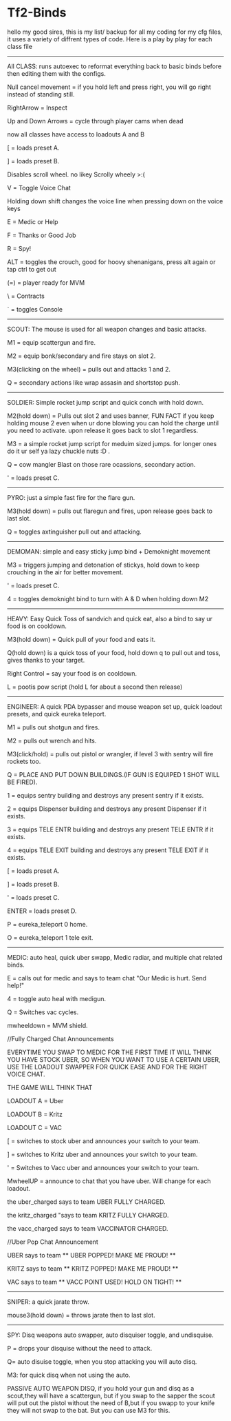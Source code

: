 # Tf2-Binds

hello my good sires, this is my list/ backup for all my coding for my cfg files, it uses a variety of diffrent types of code. Here is a play by play for each class file
______________________________
All CLASS: runs autoexec to reformat everything back to basic binds before then editing them with the configs.

Null cancel movement = if you hold left and press right, you will go right instead of standing still.

RightArrow = Inspect

Up and Down Arrows = cycle through player cams when dead

now all classes have access to loadouts A and B

[ = loads preset A.

] = loads preset B.

Disables scroll wheel. no likey Scrolly wheely >:(

V = Toggle Voice Chat

Holding down shift changes the voice line when pressing down on the voice keys

E = Medic or Help

F = Thanks or Good Job

R = Spy!

ALT = toggles the crouch, good for hoovy shenanigans, press alt again or tap ctrl to get out

(=) = player ready for MVM

\ = Contracts

` = toggles Console
______________________________

SCOUT: The mouse is used for all weapon changes and basic attacks. 

M1 = equip scattergun and fire. 

M2 = equip bonk/secondary and fire stays on slot 2. 

M3(clicking on the wheel) = pulls out and attacks 1 and 2. 

Q = secondary actions like wrap assasin and shortstop push.

_____________________________

SOLDIER: Simple rocket jump script and quick conch with hold down.

M2(hold down) = Pulls out slot 2 and uses banner, FUN FACT if you keep holding mouse 2 even when ur done blowing you can hold the charge until you need to activate. upon release it goes back to slot 1 regardless.

M3 = a simple rocket jump script for meduim sized jumps. for longer ones do it ur self ya lazy chuckle nuts :D .

Q = cow mangler Blast on those rare ocassions, secondary action.

' = loads preset C.
_____________________________
PYRO: just a simple fast fire for the flare gun.

M3(hold down) = pulls out flaregun and fires, upon release goes back to last slot.

Q = toggles axtinguisher pull out and attacking.
_____________________________

DEMOMAN: simple and easy sticky jump bind + Demoknight movement

M3 = triggers jumping and detonation of stickys, hold down to keep crouching in the air for better movement.

' = loads preset C.

4 = toggles demoknight bind to turn with A & D when holding down M2
_____________________________

HEAVY: Easy Quick Toss of sandvich and quick eat, also a bind to say ur food is on cooldown.

M3(hold down) = Quick pull of your food and eats it.

Q(hold down) is a quick toss of your food, hold down q to pull out and toss, gives thanks to your target.

Right Control = say your food is on cooldown.

L = pootis pow script (hold L for about a second then release)
_____________________________

ENGINEER: A quick PDA bypasser and mouse weapon set up, quick loadout presets, and quick eureka teleport.

M1 = pulls out shotgun and fires.

M2 = pulls out wrench and hits.

M3(click/hold) = pulls out pistol or wrangler, if level 3 with sentry will fire rockets too.

Q = PLACE AND PUT DOWN BUILDINGS.(IF GUN IS EQUIPED 1 SHOT WILL BE FIRED).

1 = equips sentry building and destroys any present sentry if it exists.

2 = equips Dispenser building and destroys any present Dispenser if it exists.

3 = equips TELE ENTR building and destroys any present TELE ENTR if it exists.

4 = equips TELE EXIT building and destroys any present TELE EXIT if it exists.

[ = loads preset A.

] = loads preset B.

' = loads preset C.

ENTER = loads preset D.

P = eureka_teleport 0 home.

O = eureka_teleport 1 tele exit.
_____________________________

MEDIC: auto heal, quick uber swapp, Medic radiar, and multiple chat related binds.

E = calls out for medic and says to team chat "Our Medic is hurt. Send help!"

4 = toggle auto heal with medigun.

Q = Switches vac cycles.

mwheeldown = MVM shield.

//Fully Charged Chat Announcements

EVERYTIME YOU SWAP TO MEDIC FOR THE FIRST TIME IT WILL THINK YOU HAVE STOCK UBER, SO WHEN YOU WANT TO USE A CERTAIN UBER, USE THE LOADOUT SWAPPER FOR QUICK EASE AND FOR THE RIGHT VOICE CHAT. 

THE GAME WILL THINK THAT 

LOADOUT A = Uber

LOADOUT B = Kritz

LOADOUT C = VAC

[ = switches to stock uber and announces your switch to your team.

] = switches to Kritz uber and announces your switch to your team.

' = Switches to Vacc uber and announces your switch to your team.

MwheelUP = announce to chat that you have uber. Will change for each loadout.

the uber_charged says to team UBER FULLY CHARGED.

the kritz_charged "says to team KRITZ FULLY CHARGED.

the vacc_charged says to team  VACCINATOR CHARGED.

//Uber Pop Chat Announcement

UBER says to team ** UBER POPPED! MAKE ME PROUD! **

KRITZ says to team ** KRITZ POPPED! MAKE ME PROUD! **

VAC says to team ** VACC POINT USED! HOLD ON TIGHT! **
_____________________________
SNIPER: a quick jarate throw.

mouse3(hold down) = throws jarate then to last slot.
_____________________________
SPY: Disq weapons auto swapper, auto disquiser toggle, and undisquise.

P = drops your disquise without the need to attack.

Q= auto disuise toggle, when you stop attacking you will auto disq.

M3: for quick disq when not using the auto.

PASSIVE AUTO WEAPON DISQ, if you hold your gun and disq as a scout,they will have a scattergun, but if you swap to the sapper the scout will put out the pistol without the need of B,but if you swapp to your knife they will not swap to the bat. But you can use M3 for this.
